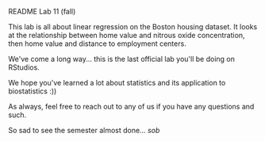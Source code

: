 README Lab 11 (fall)

This lab is all about linear regression on the Boston housing dataset. It looks at the relationship between home value and nitrous oxide concentration, then home value and distance to employment centers.



We've come a long way... this is the last official lab you'll be doing on RStudios.

We hope you've learned a lot about statistics and its application to biostatistics :))

As always, feel free to reach out to any of us if you have any questions and such.

So sad to see the semester almost done... *sob*